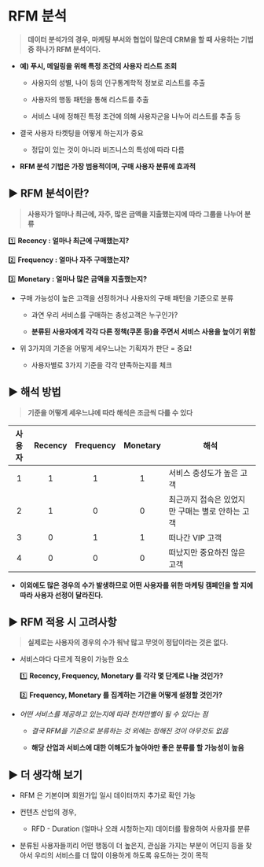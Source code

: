# RFM 분석

> **데이터 분석가의 경우, 마케팅 부서와 협업이 많은데 CRM을 할 때 사용하는 기법 중 하나가 RFM 분석이다.**

* **예) 푸시, 메일링을 위해 특정 조건의 사용자 리스트 조회**
  
  * 사용자의 성별, 나이 등의 인구통계학적 정보로 리스트를 추출
  
  * 사용자의 행동 패턴을 통해 리스트를 추출
  
  * 서비스 내에 정해진 특정 조건에 의해 사용자군을 나누어 리스트를 추출 등

* 결국 사용자 타켓팅을 어떻게 하는지가 중요
  
  * 정답이 있는 것이 아니라 비즈니스의 특성에 따라 다름

* **RFM 분석 기법은 가장 범용적이며, 구매 사용자 분류에 효과적**

## ▶️ RFM 분석이란?

> **사용자가 얼마나 최근에, 자주, 많은 금액을 지출했는지에 따라 그룹을 나누어 분류**

1️⃣ **Recency : 얼마나 최근에 구매했는지?**

2️⃣ **Frequency : 얼마나 자주 구매했는지?**

3️⃣ **Monetary : 얼마나 많은 금액을 지출했는지?**

* 구매 가능성이 높은 고객을 선정하거나 사용자의 구매 패턴을 기준으로 분류
  
  * 과연 우리 서비스를 구매하는 충성고객은 누구인가?
  
  * **분류된 사용자에게 각각 다른 정책(쿠폰 등)을 주면서 서비스 사용을 높이기 위함**

* 위 3가지의 기준을 어떻게 세우느냐는 기획자가 판단 = 중요!
  
  * 사용자별로 3가지 기준을 각각 만족하는지를 체크

## ▶️ 해석 방법

> **기준을 어떻게 세우느냐에 따라 해석은 조금씩 다를 수 있다**

| 사용자 | Recency | Frequency | Monetary | 해석                          |
|:---:|:-------:|:---------:|:--------:| --------------------------- |
| 1   | 1       | 1         | 1        | 서비스 충성도가 높은 고객              |
| 2   | 1       | 0         | 0        | 최근까지 접속은 있었지만 구매는 별로 안하는 고객 |
| 3   | 0       | 1         | 1        | 떠나간 VIP 고객                  |
| 4   | 0       | 0         | 0        | 떠났지만 중요하진 않은 고객             |

* **이외에도 많은 경우의 수가 발생하므로 어떤 사용자를 위한 마케팅 캠페인을 할 지에 따라 사용자 선정이 달라진다.**

## ▶️ RFM 적용 시 고려사항

> **실제로는 사용자의 경우의 수가 워낙 많고 무엇이 정답이라는 것은 없다.**

* 서비스마다 다르게 적용이 가능한 요소
  
  1️⃣ **Recency, Frequency, Monetary 를 각각 몇 단계로 나눌 것인가?**
  
  2️⃣ **Frequency, Monetary 를 집계하는 기간을 어떻게 설정할 것인가?**

* *어떤 서비스를 제공하고 있는지에 따라 천차만별이 될 수 있다는 점*
  
  * *결국 RFM을 기준으로 분류하는 것 외에는 정해진 것이 아무것도 없음*
  
  * **해당 산업과 서비스에 대한 이해도가 높아야만 좋은 분류를 할 가능성이 높음**

## ▶️ 더 생각해 보기

* RFM 은 기본이며 회원가입 일시 데이터까지 추가로 확인 가능

* 컨텐츠 산업의 경우,
  
  * RFD - Duration (얼마나 오래 시청하는지) 데이터를 활용하여 사용자를 분류

* 분류된 사용자들끼리 어떤 행동이 더 높은지, 관심을 가지는 부분이 어딘지 등을 찾아서 우리의 서비스를 더 많이 이용하게 하도록 유도하는 것이 목적
